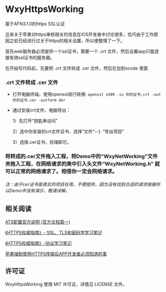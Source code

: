 # WxyHttpsWorking
基于AFN3.1.0的https SSL认证

近来关于苹果对https审核相关的信息在iOS开发者中讨论很多，恰巧由于工作原因之前已经进行过关于https的相关设置，所以便整理了一下。

首先web服务器必须提供一个ssl证书，需要一个 .crt 文件，然后设置app只能连接有效ssl证书的服务器。

在开始写代码前，先要把 .crt 文件转成 .cer 文件，然后在加到xcode 里面

###  .crt 文件转成 .cer 文件

* 打开电脑终端，使用openssl进行转换:
 ` openssl x509 -in 你的证书.crt -out 你的证书.cer -outform der
`
* 通过安装crt文件，电脑导出：

   1）先打开“钥匙串访问”

   2）选中你安装的crt文件证书，选择“文件”--》“导出项目”
   
   3）选择.cer证书，存储即可。

### 将转成的.cer文件拖入工程，将Demo中的“WxyNetWorking”文件夹拖入工程，在网络请求的类中引入头文件“WxyNetWorking.h” 就可以正常的网络请求了。相信你一定会网络请求。



###### 注：由于cer证书是真实的项目在用，不便提供，因为没有找到合适的请求链接所以Demo中没有演示，敬请谅解。


## 相关阅读
[ATS配置官方说明 (官方文档第一)](https://developer.apple.com/library/content/documentation/General/Reference/InfoPlistKeyReference/Articles/CocoaKeys.html#//apple_ref/doc/uid/TP40009251-SW33)

[《HTTPS权威指南》- SSL、TLS和密码学学习笔记](https://gold.xitu.io/post/5856b15dac502e0067ef48cc)

[《HTTPS权威指南》-协议学习笔记](https://gold.xitu.io/post/5857f7d9ac502e0067008044?utm_source=gold_browser_extension)

[苹果强制使用HTTPS传输后APP开发者必须知道的事](https://gold.xitu.io/post/5859ed8c8e450a006c85529f?utm_source=gold_browser_extension)


## 许可证
WxyHttpsWorking 使用 MIT 许可证，详情见 LICENSE 文件。

  